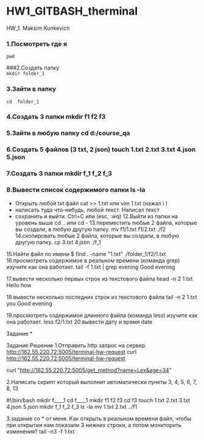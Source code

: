 # HW1_GITBASH_therminal


HW_1.  Maksim Kunkevich

### 1.Посмотреть где я			
```
pwd
```
###2.Создать папку				
```mkdir folder_1```
### 3.Зайти в папку				
```cd  folder_1```
### 4.Создать 3 папки				mkdir f1 f2 f3
### 5.Зайти в любую папку			cd d:/course_qa
### 6.Создать 5 файлов (3 txt, 2 json)	touch 1.txt 2.txt 3.txt 4.json 5.json
### 7.Создать 3 папки				mkdir f_1 f_2 f_3
### 8.Вывести список содержимого папки	ls -la
+ Открыть любой txt файл 		cat >> 1.txt или vim 1.txt (нажал i )
+ написать туда что-нибудь, любой текст. Написал текст
+ сохранить и выйти.			Ctrl+C или (esc, :wq)
12.Выйти из папки на уровень выше	cd .. или cd -
13.переместить любые 2 файла, которые вы создали, в любую другую папку.		mv f1/1.txt f1/2.txt ./f2
14.скопировать любые 2 файла, которые вы создали, в любую другую папку.		cp 3.txt 4.json ./f_1

15.Найти файл по имени			$ find . -name "1.txt"
./folder_1/f2/1.txt
16.просмотреть содержимое в реальном времени (команда grep) изучите как она работает.	tail -f 1.txt | grep evening
Good evening

17.вывести несколько первых строк из текстового файла		head -n 2 1.txt
Hello
how

18.вывести несколько последних строк из текстового файла	tail -n 2 1.txt
you
Good evening

19.просмотреть содержимое длинного файла (команда less) изучите как она работает.	less f2/1.txt
20.вывести дату и время		date


Задание * 

Задание
Решение
1.Отправить http запрос на сервер. http://162.55.220.72:5005/terminal-hw-request
curl http://162.55.220.72:5005/terminal-hw-request

curl "http://162.55.220.72:5005/get_method?name=Lex&age=34"


2.Написать скрипт который выполнит автоматически пункты 3, 4, 5, 6, 7, 8, 13


#!/bin/bash
mkdir f____1
cd f____1
mkdir f1 f2 f3
cd f3
touch 1.txt 2.txt 3.txt 4.json 5.json
mkdir f_1 f_2 f_3
ls -la 
mv 1.txt 2.txt ../f1

3.задание со * от меня. Как открыть в реальном времени файл, чтобы при открытии 
нам показали 3 нижних строки, а потом мониторить изменения?		tail -n3 -f 1.txt


